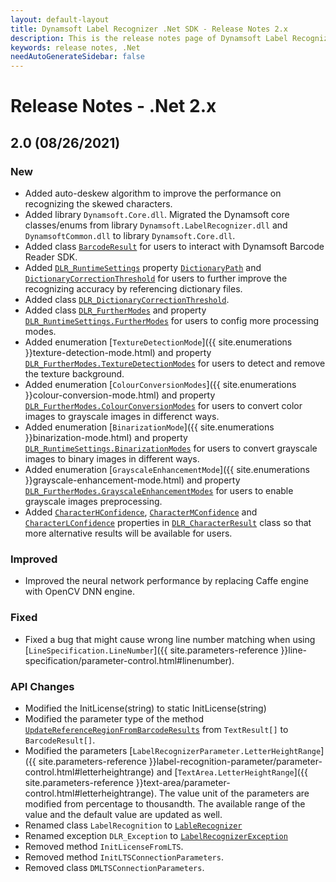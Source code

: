 ```yaml
---
layout: default-layout
title: Dynamsoft Label Recognizer .Net SDK - Release Notes 2.x
description: This is the release notes page of Dynamsoft Label Recognizer for .Net SDK version 2.x.
keywords: release notes, .Net
needAutoGenerateSidebar: false
---
```


# Release Notes - .Net 2.x

## 2.0 (08/26/2021)

### New

- Added auto-deskew algorithm to improve the performance on recognizing the skewed characters.
- Added library `Dynamsoft.Core.dll`. Migrated the Dynamsoft core classes/enums from library `Dynamsoft.LabelRecognizer.dll` and `DynamsoftCommon.dll` to library `Dynamsoft.Core.dll`.
- Added class [`BarcodeResult`]({{site.dotnet_api}}barcode-result.html) for users to interact with Dynamsoft Barcode Reader SDK.
- Added [`DLR_RuntimeSettings`]({{site.dotnet_api}}dlr-runtime-settings.html) property [`DictionaryPath`]({{site.dotnet_api}}dlr-runtime-settings.html#dictionarypath) and [`DictionaryCorrectionThreshold`]({{site.dotnet_api}}dlr-runtime-settings.html#dictionarycorrectionthreshold) for users to further improve the recognizing accuracy by referencing dictionary files.
- Added class [`DLR_DictionaryCorrectionThreshold`]({{site.dotnet_api}}dlr-dictionary-correction-threshold.html).
- Added class [`DLR_FurtherModes`]({{site.dotnet_api}}dlr-further-modes.html) and property [`DLR_RuntimeSettings.FurtherModes`]({{site.dotnet_api}}dlr-runtime-settings.html#furthermodes) for users to config more processing modes.
- Added enumeration [`TextureDetectionMode`]({{ site.enumerations }}texture-detection-mode.html) and property [`DLR_FurtherModes.TextureDetectionModes`]({{site.dotnet_api}}dlr-further-modes.html#texturedetectionmodes) for users to detect and remove the texture background.
- Added enumeration [`ColourConversionModes`]({{ site.enumerations }}colour-conversion-mode.html) and property [`DLR_FurtherModes.ColourConversionModes`]({{site.dotnet_api}}dlr-further-modes.html#colourconversionmodes) for users to convert color images to grayscale images in differenct ways.
- Added enumeration [`BinarizationMode`]({{ site.enumerations }}binarization-mode.html) and property [`DLR_RuntimeSettings.BinarizationModes`]({{site.dotnet_api}}dlr-runtime-settings.html#binarizationmodes) for users to convert grayscale images to binary images in different ways.
- Added enumeration [`GrayscaleEnhancementMode`]({{ site.enumerations }}grayscale-enhancement-mode.html) and property [`DLR_FurtherModes.GrayscaleEnhancementModes`]({{site.dotnet_api}}dlr-further-modes.html#grayscaleenhancementmodes) for users to enable grayscale images preprocessing.  
- Added [`CharacterHConfidence`]({{site.dotnet_api}}dlr-character-result.html#characterhconfidence), [`CharacterMConfidence`]({{site.dotnet_api}}dlr-character-result.html#charactermconfidence) and [`CharacterLConfidence`]({{site.dotnet_api}}dlr-character-result.html#characterlconfidence) properties in [`DLR_CharacterResult`]({{site.dotnet_api}}dlr-character-result.html) class so that more alternative results will be available for users.

### Improved

- Improved the neural network performance by replacing Caffe engine with OpenCV DNN engine.

### Fixed

- Fixed a bug that might cause wrong line number matching when using [`LineSpecification.LineNumber`]({{ site.parameters-reference }}line-specification/parameter-control.html#linenumber).

### API Changes

- Modified the InitLicense(string) to static InitLicense(string)
- Modified the parameter type of the method [`UpdateReferenceRegionFromBarcodeResults`]({{site.dotnet_api}}label-recognizer.html#updatereferenceregionfrombarcoderesults) from `TextResult[]` to `BarcodeResult[]`.
- Modified the parameters [`LabelRecognizerParameter.LetterHeightRange`]({{ site.parameters-reference }}label-recognition-parameter/parameter-control.html#letterheightrange) and [`TextArea.LetterHeightRange`]({{ site.parameters-reference }}text-area/parameter-control.html#letterheightrange). The value unit of the parameters are modified from percentage to thousandth. The available range of the value and the default value are updated as well.
- Renamed class `LabelRecognition` to [`LableRecognizer`]({{site.dotnet_api}}label-recognizer.html)
- Renamed exception `DLR_Exception` to [`LabelRecognizerException`](({{site.dotnet_api}}label-recognizer-exception.html))
- Removed method `InitLicenseFromLTS`.
- Removed method `InitLTSConnectionParameters`.
- Removed class `DMLTSConnectionParameters`.
